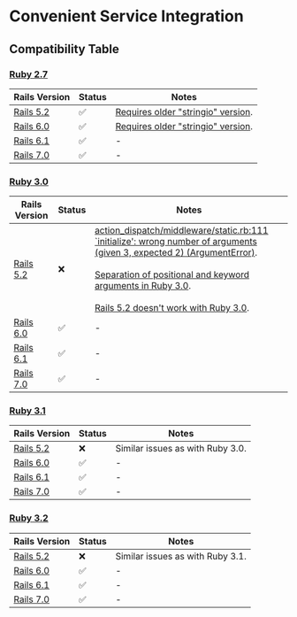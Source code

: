 # Convenient Service Integration

## Compatibility Table

### [Ruby 2.7](https://ruby-doc.org/core-2.7.0/)
| **Rails Version** | **Status** | **Notes** |
| - | - | - |
| [Rails 5.2](https://api.rubyonrails.org/v5.2/) | ✅ | [Requires older "stringio" version](https://stackoverflow.com/a/73228547/12201472). |
| [Rails 6.0](https://api.rubyonrails.org/v6.0/) | ✅ | [Requires older "stringio" version](https://stackoverflow.com/a/73228547/12201472). |
| [Rails 6.1](https://api.rubyonrails.org/v6.1/) | ✅ | - |
| [Rails 7.0](https://api.rubyonrails.org/v7.0/) | ✅ | - |

### [Ruby 3.0](https://ruby-doc.org/core-3.0.0/)

| **Rails Version** | **Status** | **Notes** |
| - | - | - |
| [Rails 5.2](https://api.rubyonrails.org/v5.2/) | ❌ | [action_dispatch/middleware/static.rb:111 <br/> `initialize': wrong number of arguments (given 3, expected 2) (ArgumentError)](https://stackoverflow.com/a/66756229/12201472). <br/><br/>[Separation of positional and keyword arguments in Ruby 3.0](https://www.ruby-lang.org/en/news/2019/12/12/separation-of-positional-and-keyword-arguments-in-ruby-3-0/). <br/> <br/> [Rails 5.2 doesn't work with Ruby 3.0](https://github.com/rails/rails/issues/40938). |
| [Rails 6.0](https://api.rubyonrails.org/v6.0/) | ✅ | - |
| [Rails 6.1](https://api.rubyonrails.org/v6.1/) | ✅ | - |
| [Rails 7.0](https://api.rubyonrails.org/v7.0/) | ✅ | - |

### [Ruby 3.1](https://ruby-doc.org/core-3.1.0/)

| **Rails Version** | **Status** | **Notes** |
| - | - | - |
| [Rails 5.2](https://api.rubyonrails.org/v5.2/) | ❌ | Similar issues as with Ruby 3.0. |
| [Rails 6.0](https://api.rubyonrails.org/v6.0/) | ✅ | - |
| [Rails 6.1](https://api.rubyonrails.org/v6.1/) | ✅ | - |
| [Rails 7.0](https://api.rubyonrails.org/v7.0/) | ✅ | - |

### [Ruby 3.2](https://ruby-doc.org/3.2/)

| **Rails Version** | **Status** | **Notes** |
| - | - | - |
| [Rails 5.2](https://api.rubyonrails.org/v5.2/) | ❌ | Similar issues as with Ruby 3.1. |
| [Rails 6.0](https://api.rubyonrails.org/v6.0/) | ✅ | - |
| [Rails 6.1](https://api.rubyonrails.org/v6.1/) | ✅ | - |
| [Rails 7.0](https://api.rubyonrails.org/v7.0/) | ✅ | - |
